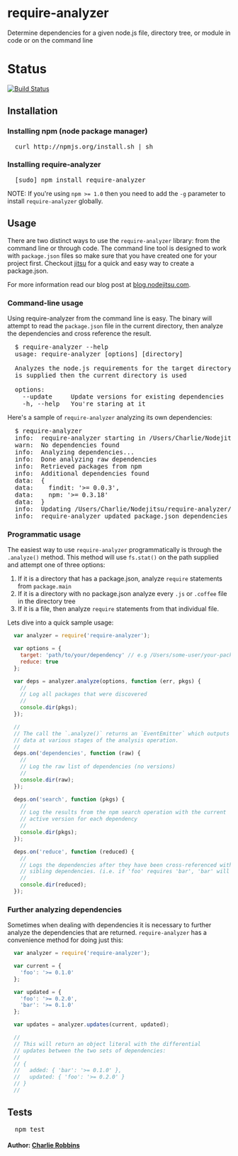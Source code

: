 # require-analyzer

Determine dependencies for a given node.js file, directory tree, or module in code or on the command line

# Status
[![Build Status](https://secure.travis-ci.org/nodejitsu/require-analyzer.png)](http://travis-ci.org/nodejitsu/require-analyzer)

## Installation

### Installing npm (node package manager)
<pre>
  curl http://npmjs.org/install.sh | sh
</pre>

### Installing require-analyzer
<pre>
  [sudo] npm install require-analyzer
</pre>
NOTE: If you're using `npm >= 1.0` then you need to add the `-g` parameter to install `require-analyzer` globally.

## Usage
There are two distinct ways to use the `require-analyzer` library: from the command line or through code. The command line tool is designed to work with `package.json` files so make sure that you have created one for your project first. Checkout [jitsu][0] for a quick and easy way to create a package.json.

For more information read our blog post at [blog.nodejitsu.com][1].

### Command-line usage
Using require-analyzer from the command line is easy. The binary will attempt to read the `package.json` file in the current directory, then analyze the dependencies and cross reference the result.
<pre>
  $ require-analyzer --help
  usage: require-analyzer [options] [directory]

  Analyzes the node.js requirements for the target directory. If no directory
  is supplied then the current directory is used

  options:
    --update     Update versions for existing dependencies
    -h, --help   You're staring at it
</pre>

Here's a sample of `require-analyzer` analyzing its own dependencies:
<pre>
  $ require-analyzer
  info:  require-analyzer starting in /Users/Charlie/Nodejitsu/require-analyzer
  warn:  No dependencies found
  info:  Analyzing dependencies...
  info:  Done analyzing raw dependencies
  info:  Retrieved packages from npm
  info:  Additional dependencies found
  data:  {
  data:    findit: '>= 0.0.3',
  data:    npm: '>= 0.3.18'
  data:  }
  info:  Updating /Users/Charlie/Nodejitsu/require-analyzer/package.json
  info:  require-analyzer updated package.json dependencies
</pre>

### Programmatic usage
The easiest way to use `require-analyzer` programmatically is through the `.analyze()` method. This method will use `fs.stat()` on the path supplied and attempt one of three options:

1. If it is a directory that has a package.json, analyze `require` statements from `package.main`
2. If it is a directory with no package.json analyze every `.js` or `.coffee` file in the directory tree
3. If it is a file, then analyze `require` statements from that individual file.

Lets dive into a quick sample usage:

```javascript
  var analyzer = require('require-analyzer');

  var options = {
    target: 'path/to/your/dependency' // e.g /Users/some-user/your-package
    reduce: true
  };

  var deps = analyzer.analyze(options, function (err, pkgs) {
    //
    // Log all packages that were discovered
    //
    console.dir(pkgs);
  });

  //
  // The call the `.analyze()` returns an `EventEmitter` which outputs
  // data at various stages of the analysis operation.
  //
  deps.on('dependencies', function (raw) {
    //
    // Log the raw list of dependencies (no versions)
    //
    console.dir(raw);
  });

  deps.on('search', function (pkgs) {
    //
    // Log the results from the npm search operation with the current
    // active version for each dependency
    //
    console.dir(pkgs);
  });

  deps.on('reduce', function (reduced) {
    //
    // Logs the dependencies after they have been cross-referenced with
    // sibling dependencies. (i.e. if 'foo' requires 'bar', 'bar' will be removed).
    //
    console.dir(reduced);
  });
```

### Further analyzing dependencies
Sometimes when dealing with dependencies it is necessary to further analyze the dependencies that are returned. `require-analyzer` has a convenience method for doing just this:

```javascript
  var analyzer = require('require-analyzer');

  var current = {
    'foo': '>= 0.1.0'
  };

  var updated = {
    'foo': '>= 0.2.0',
    'bar': '>= 0.1.0'
  };

  var updates = analyzer.updates(current, updated);

  //
  // This will return an object literal with the differential
  // updates between the two sets of dependencies:
  //
  // {
  //   added: { 'bar': '>= 0.1.0' },
  //   updated: { 'foo': '>= 0.2.0' }
  // }
  //
```

## Tests
<pre>
  npm test
</pre>

#### Author: [Charlie Robbins][2]

[0]: http://github.com/nodejitsu/jitsu
[1]: http://blog.nodejitsu.com/analyze-nodejs-dependencies-like-magic
[2]: http://nodejitsu.com
